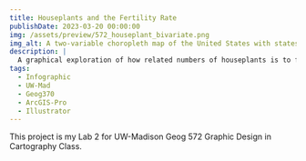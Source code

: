 ```yaml
---
title: Houseplants and the Fertility Rate
publishDate: 2023-03-20 00:00:00
img: /assets/preview/572_houseplant_bivariate.png
img_alt: A two-variable choropleth map of the United States with states colored by fertility rate and number of houseplants bought.
description: |
  A graphical exploration of how related numbers of houseplants is to fertility rate in the USA.
tags:
  - Infographic
  - UW-Mad
  - Geog370
  - ArcGIS-Pro
  - Illustrator
---
```


This project is my Lab 2 for UW-Madison Geog 572 Graphic Design in Cartography Class.